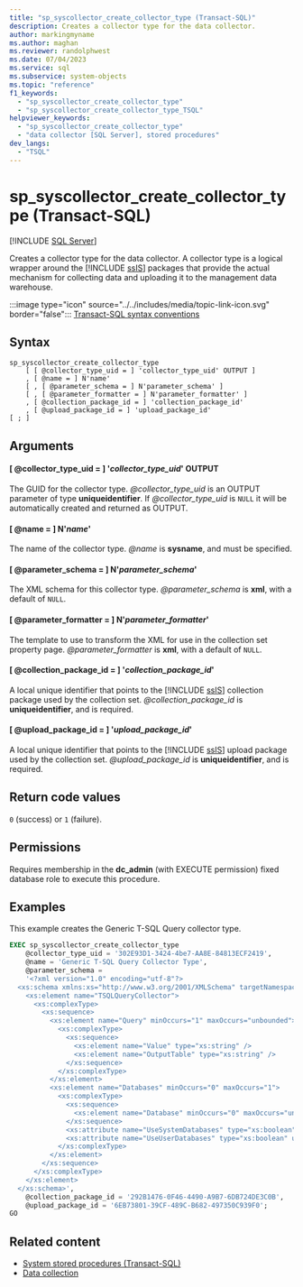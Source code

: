 ```yaml
---
title: "sp_syscollector_create_collector_type (Transact-SQL)"
description: Creates a collector type for the data collector.
author: markingmyname
ms.author: maghan
ms.reviewer: randolphwest
ms.date: 07/04/2023
ms.service: sql
ms.subservice: system-objects
ms.topic: "reference"
f1_keywords:
  - "sp_syscollector_create_collector_type"
  - "sp_syscollector_create_collector_type_TSQL"
helpviewer_keywords:
  - "sp_syscollector_create_collector_type"
  - "data collector [SQL Server], stored procedures"
dev_langs:
  - "TSQL"
---
```

# sp_syscollector_create_collector_type (Transact-SQL)

[!INCLUDE [SQL Server](../../includes/applies-to-version/sqlserver.md)]

Creates a collector type for the data collector. A collector type is a logical wrapper around the [!INCLUDE [ssIS](../../includes/ssis-md.md)] packages that provide the actual mechanism for collecting data and uploading it to the management data warehouse.

:::image type="icon" source="../../includes/media/topic-link-icon.svg" border="false"::: [Transact-SQL syntax conventions](../../t-sql/language-elements/transact-sql-syntax-conventions-transact-sql.md)

## Syntax

```syntaxsql
sp_syscollector_create_collector_type
    [ [ @collector_type_uid = ] 'collector_type_uid' OUTPUT ]
    , [ @name = ] N'name'
    [ , [ @parameter_schema = ] N'parameter_schema' ]
    [ , [ @parameter_formatter = ] N'parameter_formatter' ]
    , [ @collection_package_id = ] 'collection_package_id'
    , [ @upload_package_id = ] 'upload_package_id'
[ ; ]
```

## Arguments

#### [ @collector_type_uid = ] '*collector_type_uid*' OUTPUT

The GUID for the collector type. *@collector_type_uid* is an OUTPUT parameter of type **uniqueidentifier**. If *@collector_type_uid* is `NULL` it will be automatically created and returned as OUTPUT.

#### [ @name = ] N'*name*'

The name of the collector type. *@name* is **sysname**, and must be specified.

#### [ @parameter_schema = ] N'*parameter_schema*'

The XML schema for this collector type. *@parameter_schema* is **xml**, with a default of `NULL`.

#### [ @parameter_formatter = ] N'*parameter_formatter*'

The template to use to transform the XML for use in the collection set property page. *@parameter_formatter* is **xml**, with a default of `NULL`.

#### [ @collection_package_id = ] '*collection_package_id*'

A local unique identifier that points to the [!INCLUDE [ssIS](../../includes/ssis-md.md)] collection package used by the collection set. *@collection_package_id* is **uniqueidentifier**, and is required.

#### [ @upload_package_id = ] '*upload_package_id*'

A local unique identifier that points to the [!INCLUDE [ssIS](../../includes/ssis-md.md)] upload package used by the collection set. *@upload_package_id* is **uniqueidentifier**, and is required.

## Return code values

`0` (success) or `1` (failure).

## Permissions

Requires membership in the **dc_admin** (with EXECUTE permission) fixed database role to execute this procedure.

## Examples

This example creates the Generic T-SQL Query collector type.

```sql
EXEC sp_syscollector_create_collector_type
    @collector_type_uid = '302E93D1-3424-4be7-AA8E-84813ECF2419',
    @name = 'Generic T-SQL Query Collector Type',
    @parameter_schema =
    '<?xml version="1.0" encoding="utf-8"?>
  <xs:schema xmlns:xs="http://www.w3.org/2001/XMLSchema" targetNamespace="DataCollectorType">
    <xs:element name="TSQLQueryCollector">
      <xs:complexType>
        <xs:sequence>
          <xs:element name="Query" minOccurs="1" maxOccurs="unbounded">
            <xs:complexType>
              <xs:sequence>
                <xs:element name="Value" type="xs:string" />
                <xs:element name="OutputTable" type="xs:string" />
              </xs:sequence>
            </xs:complexType>
          </xs:element>
          <xs:element name="Databases" minOccurs="0" maxOccurs="1">
            <xs:complexType>
              <xs:sequence>
                <xs:element name="Database" minOccurs="0" maxOccurs="unbounded" type="xs:string" />
              </xs:sequence>
              <xs:attribute name="UseSystemDatabases" type="xs:boolean" use="optional" />
              <xs:attribute name="UseUserDatabases" type="xs:boolean" use="optional" />
            </xs:complexType>
          </xs:element>
        </xs:sequence>
      </xs:complexType>
    </xs:element>
  </xs:schema>',
    @collection_package_id = '292B1476-0F46-4490-A9B7-6DB724DE3C0B',
    @upload_package_id = '6EB73801-39CF-489C-B682-497350C939F0';
GO
```

## Related content

- [System stored procedures (Transact-SQL)](system-stored-procedures-transact-sql.md)
- [Data collection](../data-collection/data-collection.md)
